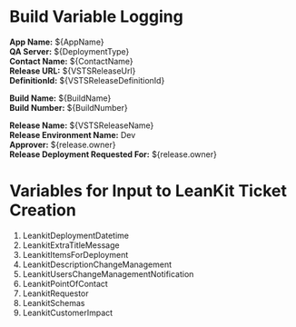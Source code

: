 # Build Variable Logging

**App Name:** ${AppName}  
**QA Server:** ${DeploymentType}  
**Contact Name:** ${ContactName}  
**Release URL:** ${VSTSReleaseUrl}  
**DefinitionId:** ${VSTSReleaseDefinitionId}  
  
   
**Build Name:** ${BuildName}  
**Build Number:** ${BuildNumber}  
  
**Release Name:** ${VSTSReleaseName}  
**Release Environment Name:** Dev  
**Approver:** ${release.owner}  
**Release Deployment Requested For:** ${release.owner}

# Variables for Input to LeanKit Ticket Creation
1. LeankitDeploymentDatetime
1. LeankitExtraTitleMessage
1. LeankitItemsForDeployment
1. LeankitDescriptionChangeManagement
1. LeankitUsersChangeManagementNotification
1. LeankitPointOfContact
1. LeankitRequestor
1. LeankitSchemas
1. LeankitCustomerImpact
